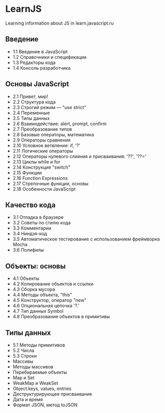 # LearnJS

Learning information about JS in learn.javascript.ru

## Введение

 - 1.1 Введение в JavaScript
 - 1.2 Справочники и спецификации
 - 1.3 Редакторы кода
 - 1.4 Консоль разработчика

## Основы JavaScript
 
 - 2.1 Привет, мир!
 - 2.2 Структура кода
 - 2.3 Строгий режим — "use strict"
 - 2.4 Переменные
 - 2.5 Типы данных
 - 2.6 Взаимодействие: alert, prompt, confirm
 - 2.7 Преобразование типов
 - 2.8 Базовые операторы, математика
 - 2.9 Операторы сравнения
 - 2.10 Условное ветвление: if, '?'
 - 2.11 Логические операторы
 - 2.12 Операторы нулевого слияния и присваивания: '??', '??='
 - 2.13 Циклы while и for
 - 2.14 Конструкция "switch"
 - 2.15 Функции
 - 2.16 Function Expressions
 - 2.17 Стрелочные функции, основы
 - 2.18 Особенности JavaScript

 ## Качество кода
 
 - 3.1 Отладка в браузере
 - 3.2 Советы по стилю кода
 - 3.3 Комментарии
 - 3.4 Ниндзя-код
 - 3.5 Автоматическое тестирование c использованием фреймворка Mocha
 - 3.6 Полифилы

 ## Объекты: основы

 - 4.1 Объекты
 - 4.2 Копирование объектов и ссылки
 - 4.3 Сборка мусора
 - 4.4 Методы объекта, "this"
 - 4.5 Конструктор, оператор "new"
 - 4.6 Опциональная цепочка '?.'
 - 4.7 Тип данных Symbol
 - 4.8 Преобразование объектов в примитивы

## Типы данных

 - 5.1 Методы примитивов
 - 5.2 Числа
 - 5.3 Строки
 - Массивы
 - Методы массивов
 - Перебираемые объекты
 - Map и Set
 - WeakMap и WeakSet
 - Object.keys, values, entries
 - Деструктурирующее присваивание
 - Дата и время
 - Формат JSON, метод toJSON